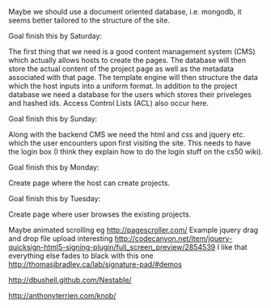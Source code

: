Maybe we should use a document oriented database, i.e. mongodb, it seems better tailored to the structure of the site.


Goal finish this by Saturday:

The first thing that we need is a good content management system (CMS) which actually allows hosts to create the pages.
The database will then store the actual content of the project page as well as the metadata associated with that page.
The template engine will then structure the data which the host inputs into a uniform format. In addition to the project
database we need a database for the users which stores their priveleges and hashed ids. Access Control Lists (ACL)
also occur here.

Goal finish this by Sunday:

Along with the backend CMS we need the html and css and jquery etc. which the user encounters upon first visiting the site. This needs
to have the login box (I think they explain how to do the login stuff on the cs50 wiki).

Goal finish this by Monday: 

Create page where the host can create projects.

Goal finish this by Tuesday:

Create page where user browses the existing projects. 





Maybe animated scrolling eg http://pagescroller.com/
Example jquery drag and drop file upload
interesting http://codecanyon.net/item/jquery-quicksign-html5-signing-plugin/full_screen_preview/2854539 I like that everything else fades to black with this one
http://thomasjbradley.ca/lab/signature-pad/#demos

http://dbushell.github.com/Nestable/

http://anthonyterrien.com/knob/


